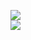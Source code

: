 [![](https://img.shields.io/badge/Made%20With-Github%20Spray-lightgrey.svg?style=for-the-badge&logo=github)](https://github.com/Annihil/github-spray#7104)  
[![](https://i.imgur.com/2DrTn0Z.gif)](https://github.com/Annihil/github-spray)